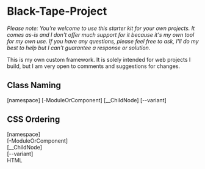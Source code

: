 # Black-Tape-Project

*Please note: You're welcome to use this starter kit for your own projects. It comes as-is and I don't offer much support for it because it's my own tool for my own use. If you have any questions, please feel free to ask, I'll do my best to help but I can't guarantee a response or solution.*

This is my own custom framework. It is solely intended for web projects I build, but I am very open to comments and suggestions for changes.

## Class Naming

[namespace] [-ModuleOrComponent] [__ChildNode] [--variant]

## CSS Ordering

[namespace]  
[-ModuleOrComponent]  
[__ChildNode]  
[--variant]  
HTML  
